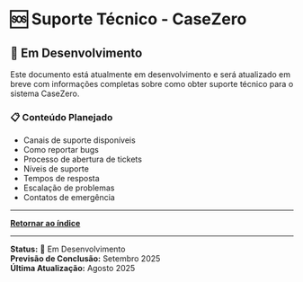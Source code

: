 # 🆘 Suporte Técnico - CaseZero

## 🔧 Em Desenvolvimento

Este documento está atualmente em desenvolvimento e será atualizado em breve com informações completas sobre como obter suporte técnico para o sistema CaseZero.

### 📋 Conteúdo Planejado

- Canais de suporte disponíveis
- Como reportar bugs
- Processo de abertura de tickets
- Níveis de suporte
- Tempos de resposta
- Escalação de problemas
- Contatos de emergência

---


[**Retornar ao índice**](./README.md)


---

**Status:** 🚧 Em Desenvolvimento  
**Previsão de Conclusão:** Setembro 2025  
**Última Atualização:** Agosto 2025
